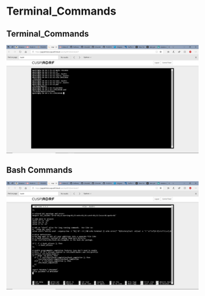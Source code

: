 # Terminal_Commands

## Terminal_Commands
![Terminal_Commands](pic_1.png)

## Bash Commands
![Bash_Commands](pic_2.png)
